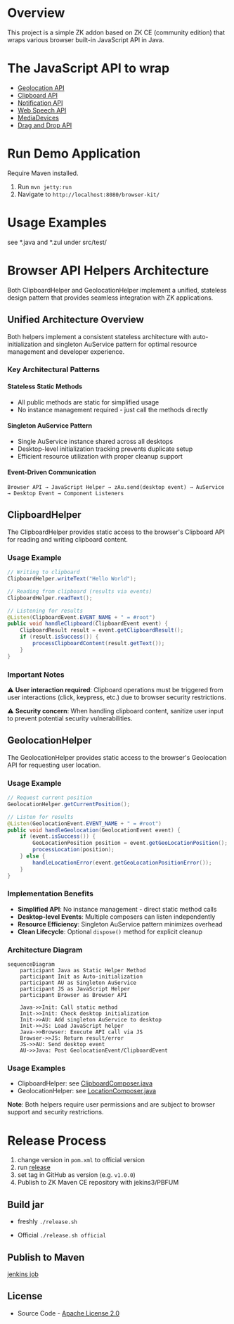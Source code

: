 # Overview
This project is a simple ZK addon based on ZK CE (community edition) that wraps various browser built-in JavaScript API in Java.

# The JavaScript API to wrap
* [Geolocation API](https://developer.mozilla.org/en-US/docs/Web/API/Geolocation_API/Using_the_Geolocation_API)
* [Clipboard API](https://developer.mozilla.org/en-US/docs/Web/API/Clipboard_API)
* [Notification API](https://developer.mozilla.org/en-US/docs/Web/API/Notification)
* [Web Speech API](https://developer.mozilla.org/en-US/docs/Web/API/Web_Speech_API)
* [MediaDevices](https://developer.mozilla.org/en-US/docs/Web/API/MediaDevices)
* [Drag and Drop API](https://developer.mozilla.org/en-US/docs/Web/API/HTML_Drag_and_Drop_API)

# Run Demo Application
Require Maven installed.
1. Run `mvn jetty:run`
2. Navigate to `http://localhost:8080/browser-kit/`

# Usage Examples
see *.java and *.zul under src/test/

# Browser API Helpers Architecture

Both ClipboardHelper and GeolocationHelper implement a unified, stateless design pattern that provides seamless integration with ZK applications.

## Unified Architecture Overview

Both helpers implement a consistent stateless architecture with auto-initialization and singleton AuService pattern for optimal resource management and developer experience.

### Key Architectural Patterns

#### Stateless Static Methods
- All public methods are static for simplified usage
- No instance management required - just call the methods directly

#### Singleton AuService Pattern
- Single AuService instance shared across all desktops 
- Desktop-level initialization tracking prevents duplicate setup
- Efficient resource utilization with proper cleanup support

#### Event-Driven Communication
```
Browser API → JavaScript Helper → zAu.send(desktop event) → AuService → Desktop Event → Component Listeners
```

## ClipboardHelper

The ClipboardHelper provides static access to the browser's Clipboard API for reading and writing clipboard content.

### Usage Example
```java
// Writing to clipboard
ClipboardHelper.writeText("Hello World");

// Reading from clipboard (results via events)
ClipboardHelper.readText();

// Listening for results
@Listen(ClipboardEvent.EVENT_NAME + " = #root")
public void handleClipboard(ClipboardEvent event) {
    ClipboardResult result = event.getClipboardResult();
    if (result.isSuccess()) {
        processClipboardContent(result.getText());
    }
}
```

### Important Notes
⚠️ **User interaction required**: Clipboard operations must be triggered from user interactions (click, keypress, etc.) due to browser security restrictions.

⚠️ **Security concern**: When handling clipboard content, sanitize user input to prevent potential security vulnerabilities.

## GeolocationHelper

The GeolocationHelper provides static access to the browser's Geolocation API for requesting user location.

### Usage Example
```java
// Request current position
GeolocationHelper.getCurrentPosition();

// Listen for results
@Listen(GeolocationEvent.EVENT_NAME + " = #root")
public void handleGeolocation(GeolocationEvent event) {
    if (event.isSuccess()) {
        GeoLocationPosition position = event.getGeoLocationPosition();
        processLocation(position);
    } else {
        handleLocationError(event.getGeoLocationPositionError());
    }
}
```

### Implementation Benefits
- **Simplified API**: No instance management - direct static method calls
- **Desktop-level Events**: Multiple composers can listen independently
- **Resource Efficiency**: Singleton AuService pattern minimizes overhead
- **Clean Lifecycle**: Optional `dispose()` method for explicit cleanup

### Architecture Diagram

```mermaid
sequenceDiagram
    participant Java as Static Helper Method
    participant Init as Auto-initialization
    participant AU as Singleton AuService
    participant JS as JavaScript Helper
    participant Browser as Browser API

    Java->>Init: Call static method
    Init->>Init: Check desktop initialization
    Init->>AU: Add singleton AuService to desktop
    Init->>JS: Load JavaScript helper
    Java->>Browser: Execute API call via JS
    Browser->>JS: Return result/error
    JS->>AU: Send desktop event
    AU->>Java: Post GeolocationEvent/ClipboardEvent
```

### Usage Examples
- ClipboardHelper: see [ClipboardComposer.java](src/test/java/test/clipboard/ClipboardComposer.java)
- GeolocationHelper: see [LocationComposer.java](src/test/java/test/geolocation/LocationComposer.java)

**Note**: Both helpers require user permissions and are subject to browser support and security restrictions.

# Release Process
1. change version in `pom.xml` to official version
2. run [release](release/release)
3. set tag in GitHub as version (e.g. `v1.0.0`)
4. Publish to ZK Maven CE repository with jekins3/PBFUM

## Build jar
* freshly
`./release.sh`

* Official
`./release.sh official`

## Publish to Maven
[jenkins job]()

## License
* Source Code - [Apache License 2.0](http://www.apache.org/licenses/LICENSE-2.0)
